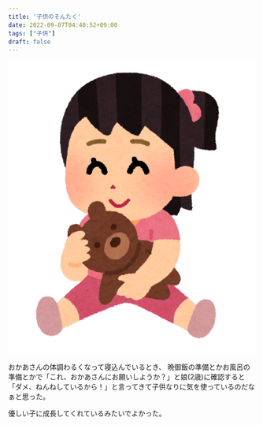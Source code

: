 ```yaml
---
title: '子供のそんたく'
date: 2022-09-07T04:40:52+09:00
tags: ["子供"]
draft: false
---
```

![img.png](images/img.png)

おかあさんの体調わるくなって寝込んでいるとき、
晩御飯の準備とかお風呂の準備とかで「これ、おかあさんにお願いしようか？」と娘(2歳)に確認すると
「ダメ、ねんねしているから！」と言ってきて子供なりに気を使っているのだなぁと思った。

優しい子に成長してくれているみたいでよかった。